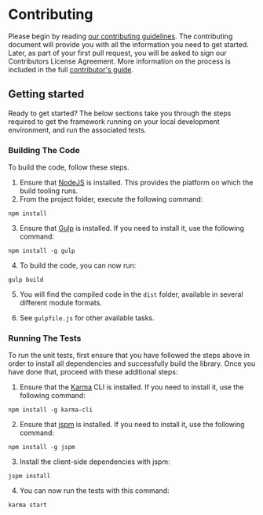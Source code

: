 # Contributing

Please begin by reading [our contributing guidelines](https://github.com/DurandalProject/about/blob/master/CONTRIBUTING.md). The contributing document will provide you with all the information you need to get started. Later, as part of your first pull request, you will be asked to sign our Contributors License Agreement. More information on the process is included in the full [contributor's guide](https://github.com/DurandalProject/about/blob/master/CONTRIBUTING.md).

## Getting started

Ready to get started? The below sections take you through the steps required to get the framework running on your local development environment, and run the associated tests.

### Building The Code

To build the code, follow these steps.

1. Ensure that [NodeJS](http://nodejs.org/) is installed. This provides the platform on which the build tooling runs.
2. From the project folder, execute the following command:

  ```shell
  npm install
  ```
3. Ensure that [Gulp](http://gulpjs.com/) is installed. If you need to install it, use the following command:

  ```shell
  npm install -g gulp
  ```
4. To build the code, you can now run:

  ```shell
  gulp build
  ```
5. You will find the compiled code in the `dist` folder, available in several different module formats.

6. See `gulpfile.js` for other available tasks.

### Running The Tests

To run the unit tests, first ensure that you have followed the steps above in order to install all dependencies and successfully build the library. Once you have done that, proceed with these additional steps:

1. Ensure that the [Karma](http://karma-runner.github.io/) CLI is installed. If you need to install it, use the following command:

  ```shell
  npm install -g karma-cli
  ```
2. Ensure that [jspm](http://jspm.io/) is installed. If you need to install it, use the following command:

  ```shell
  npm install -g jspm
  ```
3. Install the client-side dependencies with jspm:

  ```shell
  jspm install
  ```

4. You can now run the tests with this command:

  ```shell
  karma start
  ```
